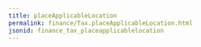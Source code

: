```yaml
---
title: placeApplicableLocation
permalink: finance/Tax.placeApplicableLocation.html
jsonid: finance_tax_placeapplicablelocation
---
```

